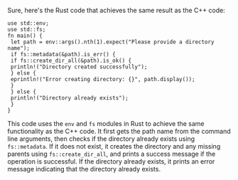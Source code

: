Sure, here's the Rust code that achieves the same result as the C++ code:
```
use std::env;
use std::fs;
fn main() {
 let path = env::args().nth(1).expect("Please provide a directory name");
 if fs::metadata(&path).is_err() {
 if fs::create_dir_all(&path).is_ok() {
 println!("Directory created successfully");
 } else {
 eprintln!("Error creating directory: {}", path.display());
 }
 } else {
 println!("Directory already exists");
 }
}
```
This code uses the `env` and `fs` modules in Rust to achieve the same functionality as the C++ code. It first gets the path name from the command line arguments, then checks if the directory already exists using `fs::metadata`. If it does not exist, it creates the directory and any missing parents using `fs::create_dir_all`, and prints a success message if the operation is successful. If the directory already exists, it prints an error message indicating that the directory already exists.

